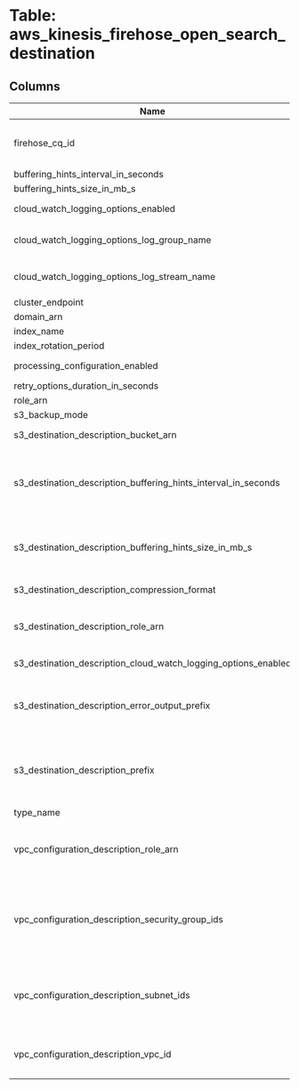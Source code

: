 
# Table: aws_kinesis_firehose_open_search_destination

## Columns
| Name        | Type           | Description  |
| ------------- | ------------- | -----  |
|firehose_cq_id|uuid|Unique CloudQuery ID of aws_kinesis_firehoses table (FK)|
|buffering_hints_interval_in_seconds|bigint||
|buffering_hints_size_in_mb_s|bigint||
|cloud_watch_logging_options_enabled|boolean|Enables or disables CloudWatch logging.|
|cloud_watch_logging_options_log_group_name|text|The CloudWatch group name for logging|
|cloud_watch_logging_options_log_stream_name|text|The CloudWatch log stream name for logging|
|cluster_endpoint|text||
|domain_arn|text||
|index_name|text||
|index_rotation_period|text||
|processing_configuration_enabled|boolean|Enables or disables data processing.|
|retry_options_duration_in_seconds|bigint||
|role_arn|text||
|s3_backup_mode|text||
|s3_destination_description_bucket_arn|text|The ARN of the S3 bucket|
|s3_destination_description_buffering_hints_interval_in_seconds|bigint|Buffer incoming data for the specified period of time, in seconds, before delivering it to the destination|
|s3_destination_description_buffering_hints_size_in_mb_s|bigint|Buffer incoming data to the specified size, in MiBs, before delivering it to the destination|
|s3_destination_description_compression_format|text|The compression format|
|s3_destination_description_role_arn|text|The Amazon Resource Name (ARN) of the AWS credentials|
|s3_destination_description_cloud_watch_logging_options_enabled|boolean|Enables or disables CloudWatch logging.|
|s3_destination_description_error_output_prefix|text|A prefix that Kinesis Data Firehose evaluates and adds to failed records before writing them to S3|
|s3_destination_description_prefix|text|The "YYYY/MM/DD/HH" time format prefix is automatically used for delivered Amazon S3 files|
|type_name|text||
|vpc_configuration_description_role_arn|text|The ARN of the IAM role that the delivery stream uses to create endpoints in the destination VPC|
|vpc_configuration_description_security_group_ids|text[]|The IDs of the security groups that Kinesis Data Firehose uses when it creates ENIs in the VPC of the Amazon ES destination|
|vpc_configuration_description_subnet_ids|text[]|The IDs of the subnets that Kinesis Data Firehose uses to create ENIs in the VPC of the Amazon ES destination|
|vpc_configuration_description_vpc_id|text|The ID of the Amazon ES destination's VPC.  This member is required.|

